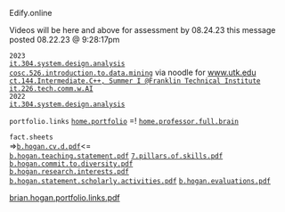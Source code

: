 Edify.online

Videos will be here and above for assessment by 08.24.23
this message posted 08.22.23 @ 9:28:17pm



`2023`  
[`it.304.system.design.analysis`](https://github.com/bbe2/IT.304.Fall.2022)  
[`cosc.526.introduction.to.data.mining`](https://github.com/bbe2/professor/tree/cosc.526.intro.to.data.Mining.utk.edu) via noodle for www.utk.edu  
[`ct.144.Intermediate.C++, Summer I @Franklin Technical Institute`](https://github.com/bbe2/professor/tree/ct.144.intermedat.C%2B%2B)   
[`it.226.tech.comm.w.AI`](https://github.com/bbe2/professor/tree/it.226.technical.communication.w.ai)  
`2022`  
[`it.304.system.design.analysis`](https://github.com/bbe2/IT.304.Fall.2022)  


`portfolio.links`
[`home.portfolio`](https://github.com/bbe2/portfolio) =! [`home.professor.full.brain`](https://github.com/bbe2/professor.brian)   

`fact.sheets`   
=>[`b.hogan.cv.d.pdf`](https://github.com/bbe2/portfolio/files/11655551/brian.hogan.cv.d.pdf)<=   
[`b.hogan.teaching.statement.pdf`](https://github.com/bbe2/portfolio/files/11655576/brian.hogan.teaching.statement.pdf) [`7.pillars.of.skills.pdf`](https://github.com/bbe2/portfolio/files/11655571/7.pillars.of.skills.pdf)  
[`b.hogan.commit.to.diversity.pdf`](https://github.com/bbe2/portfolio/files/11655572/brian.hogan.committment.to.diversity.statement.pdf)  
[`b.hogan.research.interests.pdf`](https://github.com/bbe2/portfolio/files/11655574/brian.hogan.research.interests.pdf) [`b.hogan.statement.scholarly.activities.pdf`](https://github.com/bbe2/portfolio/files/11655575/brian.hogan.statement.scholarly.activities.pdf) 
 [`b.hogan.evaluations.pdf`](https://github.com/bbe2/portfolio/files/11655646/brian.hogan.evaluations.pdf)  
 
[brian.hogan.portfolio.links.pdf](https://github.com/bbe2/professor.full.brain/files/12414365/brian.hogan.portfolio.links.pdf)
